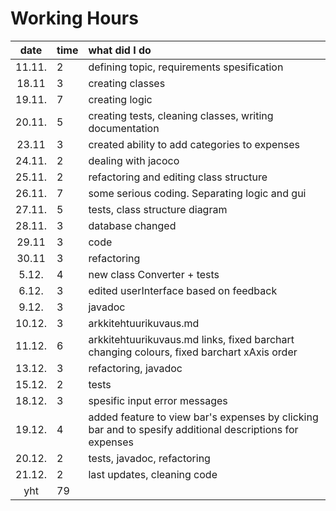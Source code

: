 # Working Hours

| date | time | what did I do  |
| :----:|:-----| :-----|
| 11.11. |  2   | defining topic, requirements spesification |
| 18.11 |  3   | creating classes |
| 19.11. | 7    | creating logic |
|    20.11.   | 5    |creating tests, cleaning classes, writing documentation  |
|   23.11    |    3 | created ability to add categories to expenses |
|24.11.| 2     | dealing with jacoco|  
|25.11.| 2    | refactoring and editing class structure |
| 26.11.  |   7  | some serious coding. Separating logic and gui |
| 27.11.  |  5   | tests, class structure diagram |
|   28.11.    |  3   | database changed |
|29.11|    3 | code |  
|30.11|   3  | refactoring | 
|5.12.|  4   | new class Converter + tests | 
|6.12.|   3  | edited userInterface based on feedback | 
|9.12.|   3  | javadoc | 
|10.12.|  3   | arkkitehtuurikuvaus.md | 
|11.12.|  6   | arkkitehtuurikuvaus.md links, fixed barchart changing colours, fixed barchart xAxis order | 
|13.12.|  3   | refactoring, javadoc| 
|15.12.|  2   | tests | 
|18.12.|  3   | spesific input error messages |
|19.12.|  4   | added feature to view bar's expenses by clicking bar and to spesify additional descriptions for expenses | 
|20.12.|  2   | tests, javadoc, refactoring |
|21.12.|  2   | last updates, cleaning code |
| yht   | 79   | | 
